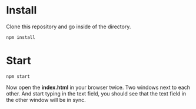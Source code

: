 # Install

Clone this repository and go inside of the directory.

```
npm install
```

# Start

```
npm start
```

Now open the __index.html__ in your browser twice. Two windows next to each other.
And start typing in the text field, you should see that the text field in the other
window will be in sync.
